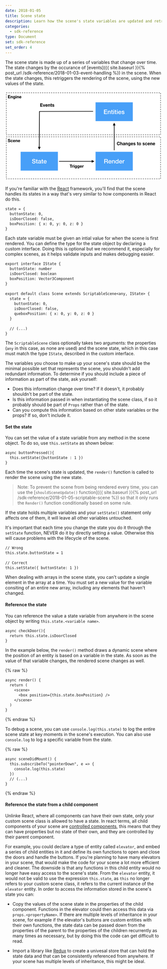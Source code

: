 ```yaml
---
date: 2018-01-05
title: Scene state
description: Learn how the scene's state variables are updated and retrieved.
categories:
  - sdk-reference
type: Document
set: sdk-reference
set_order: 4
---
```


The scene state is made up of a series of variables that change over time. The state changes by the occurance of [events]({{ site.baseurl }}{% post_url /sdk-reference/2018-01-03-event-handling %}) in the scene. When the state changes, this retriggers the rendering of the scene, using the new values of the state.

![](/images/media/events_state_diagram.jpeg)

If you're familiar with the [React](https://reactjs.org/docs/thinking-in-react.html) framework, you'll find that the scene handles its states in a way that's very similar to how components in React do this.

```tsx
state = {
  buttonState: 0,
  isDoorClosed: false,
  boxPosition: { x: 0, y: 0, z: 0 }
}
```

Each state variable must be given an intial value for when the scene is first rendered. You can define the type for the state object by declaring a custom interface. Doing this is optional but we recommend it, especially for complex scenes, as it helps validate inputs and makes debugging easier.

```tsx
export interface IState {
  buttonState: number
  isDoorClosed: boolean
  boxPosition: Vector3Component
}

export default class Scene extends ScriptableScene<any, IState> {
  state = {
    buttonState: 0,
    isDoorClosed: false,
    queboxPosition: { x: 0, y: 0, z: 0 }
  }

  // (...)
}
```

The `ScriptableScene` class optionally takes two arguments: the properties (`any` in this case, as none are used) and the scene state, which in this case must match the type `IState`, described in the custom interface.

The variables you choose to make up your scene's state should be the minimal possible set that represents the scene, you shouldn't add redundant information. To determine if you should include a piece of information as part of the state, ask yourself:

- Does this information change over time? If it doesn't, it probably shouldn't be part of the state.
- Is this information passed in when instantiating the scene class, if so it probably should be part of `Props` rather than of the state.
- Can you compute this information based on other state variables or the props? If so, don't include it.

#### Set the state

You can set the value of a state variable from any method in the scene object. To do so, use `this.setState` as shown below:

```tsx
async buttonPressed(){
  this.setState({buttonState : 1 })
}
```

Each time the scene's state is updated, the `render()` function is called to render the scene using the new state.

> Note: To prevent the scene from being rendered every time, you can use the [`shouldSceneUpdate()` function]({{ site.baseurl }}{% post_url /sdk-reference/2018-01-05-scriptable-scene %}) so that it only runs the `Render()` function conditionally based on some rule.

If the state holds multiple variables and your `setState()` statement only affects one of them, it will leave all other variables untouched.

It's important that each time you change the state you do it through the `setState` function, NEVER do it by directly setting a value. Otherwise this will cause problems with the lifecycle of the scene.

```tsx
// Wrong
this.state.buttonState = 1

// Correct
this.setState({ buttonState: 1 })
```

When dealing with arrays in the scene state, you can't update a single element in the array at a time. You must set a new value for the variable consiting of an entire new array, including any elements that haven't changed.

#### Reference the state

You can reference the value a state variable from anywhere in the scene object by writing `this.state.<variable name>`.

```tsx
async checkDoor(){
  return this.state.isDoorClosed
}
```

In the example below, the `render()` method draws a dynamic scene where the position of an entity is based on a variable in the state. As soon as the value of that variable changes, the rendered scene changes as well.

{% raw %}

```tsx
async render() {
  return (
    <scene>
      <box position={this.state.boxPosition} />
    </scene>
  )
}
```

{% endraw %}

To debug a scene, you can use `console.log(this.state)` to log the entire scene state at key moments in the scene's execution. You can also use `console.log` to log a specific variable from the state.

{% raw %}

```tsx
async sceneDidMount() {  
  this.subscribeTo("pointerDown", e => {
    console.log(this.state)
  })
  // (...)
}
```

{% endraw %}

#### Reference the state from a child component

Unlinke React, where all components can have their own state, only your custom scene class is allowed to have a state. In react terms, all child components of your scene are [controlled components](https://reactjs.org/docs/forms.html#controlled-components), this means that they can have properties but no state of their own, and they are controlled by their parent component.

For example, you could declare a type of entity called `elevator`, and embed a series of child entities in it and define its own functions to open and close the doors and handle the buttons. If you're planning to have many elevators in your scene, that would make the code for your scene a lot more efficient and cleaner. The downside is that any functions in this child entity would no longer have easy access to the scene's state. From the `elevator` entity, it would not be valid to use the expression `this.state`, as `this` no longer refers to your custom scene class, it refers to the current instance of the `elevator` entity. In order to access the information stored in the scene's state you can:

- Copy the values of the scene state in the properties of the child component. Functions in the elevator could then access this data via `props.<propertyName>`. If there are multiple levels of inheritance in your scene, for example if the elevator's buttons are custom entities with their own functions, the state data can be passed down from the properties of the parent to the properties of the children recurrently as many times as necessary, but by doing this the code can get difficult to read.

- Import a library like [Redux](https://redux.js.org/) to create a univesal store that can hold the state data and that can be consistently referenced from anywhere. If your scene has multiple levels of inheritance, this might be ideal.
